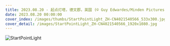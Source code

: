 ```yaml
---
title: 2023.08.20 - 起点灯塔，德文郡，英国 (© Guy Edwardes/Minden Pictures)
date: 2023.08.20 00:00:00
cover_index: /images/thumbs/StartPointLight_ZH-CN4021540566_533x300.jpg
cover_detail: /images/StartPointLight_ZH-CN4021540566_1920x1080.jpg
---
```


![StartPointLight](/images/StartPointLight_ZH-CN4021540566_1920x1080.jpg)
